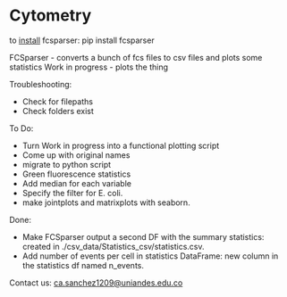 # Cytometry

to [install](https://github.com/eyurtsev/fcsparser) fcsparser:  pip install fcsparser

FCSparser - converts a bunch of fcs files to csv files and plots some statistics
Work in progress - plots the thing

Troubleshooting:
- Check for filepaths
- Check folders exist

To Do:
- Turn Work in progress into a functional plotting script 
- Come up with original names
- migrate to python script
- Green fluorescence statistics
- Add median for each variable
- Specify the filter for E. coli. 
- make jointplots and matrixplots with seaborn.

Done:
- Make FCSparser output a second DF with the summary statistics: created in ./csv_data/Statistics_csv/statistics.csv.
- Add number of events per cell	 in statistics DataFrame: new column in the statistics df named n_events.

Contact us: ca.sanchez1209@uniandes.edu.co

